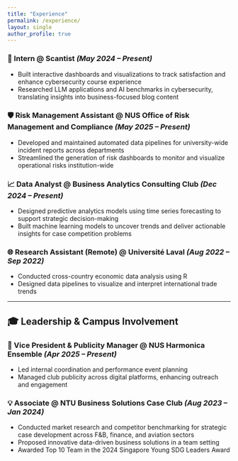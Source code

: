 ```yaml
---
title: "Experience"
permalink: /experience/
layout: single
author_profile: true
---
```


### 🧠 Intern @ Scantist _(May 2024 – Present)_
- Built interactive dashboards and visualizations to track satisfaction and enhance cybersecurity course experience  
- Researched LLM applications and AI benchmarks in cybersecurity, translating insights into business-focused blog content

### 🛡 Risk Management Assistant @ NUS Office of Risk Management and Compliance _(May 2025 – Present)_
- Developed and maintained automated data pipelines for university-wide incident reports across departments  
- Streamlined the generation of risk dashboards to monitor and visualize operational risks institution-wide

### 📈 Data Analyst @ Business Analytics Consulting Club _(Dec 2024 – Present)_
- Designed predictive analytics models using time series forecasting to support strategic decision-making  
- Built machine learning models to uncover trends and deliver actionable insights for case competition problems

### 🌐 Research Assistant (Remote) @ Université Laval _(Aug 2022 – Sep 2022)_
- Conducted cross-country economic data analysis using R  
- Designed data pipelines to visualize and interpret international trade trends

---

## 🎓 Leadership & Campus Involvement

### 🎵 Vice President & Publicity Manager @ NUS Harmonica Ensemble _(Apr 2025 – Present)_
- Led internal coordination and performance event planning  
- Managed club publicity across digital platforms, enhancing outreach and engagement

### 💡 Associate @ NTU Business Solutions Case Club _(Aug 2023 – Jan 2024)_
- Conducted market research and competitor benchmarking for strategic case development across F&B, finance, and aviation sectors  
- Proposed innovative data-driven business solutions in a team setting  
- Awarded Top 10 Team in the 2024 Singapore Young SDG Leaders Award